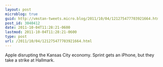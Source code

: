 ```yaml
---
layout: post
microblog: true
guid: http://vmstan-tweets.micro.blog/2011/10/04/121275477703921664.html
post_id: 3040412
date: 2011-10-04T11:28:21-0600
lastmod: 2011-10-04T11:28:21-0600
type: post
url: /2011/10/04/121275477703921664.html
---
```

Apple disrupting the Kansas City economy. Sprint gets an iPhone, but they take a strike at Hallmark.
